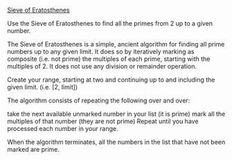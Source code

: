 [Sieve of Eratosthenes](https://github.com/imdev912/Algorithm/blob/main/Sieve-of-Eratosthenes/README.md)

Use the Sieve of Eratosthenes to find all the primes from 2 up to a given number.

The Sieve of Eratosthenes is a simple, ancient algorithm for finding all prime numbers up to any given limit. It does so by iteratively marking as composite (i.e. not prime) the multiples of each prime, starting with the multiples of 2. It does not use any division or remainder operation.

Create your range, starting at two and continuing up to and including the given limit. (i.e. [2, limit])

The algorithm consists of repeating the following over and over:

take the next available unmarked number in your list (it is prime)
mark all the multiples of that number (they are not prime)
Repeat until you have processed each number in your range.

When the algorithm terminates, all the numbers in the list that have not been marked are prime.